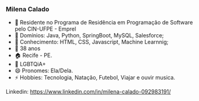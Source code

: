 ### Milena Calado 

- 🔭 Residente no Programa de Residência em Programação de Software pelo CIN-UFPE - Emprel
- 🌱 Domínios: Java, Python, SpringBoot, MySQL, Salesforce;
- 🌱 Conhecimento: HTML, CSS, Javascript, Machine Learnnig;
- 💬 38 anos
- :house: Recife - PE.
- :two_women_holding_hands: LGBTQiA+
- 😄 Pronomes: Ela/Dela.
- ⚡ Hobbies: Tecnologia, Natação, Futebol, Viajar e ouvir musica.

Linkedin: https://www.linkedin.com/in/milena-calado-092983191/




